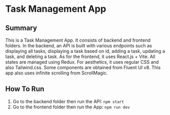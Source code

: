 # Task Management App

## Summary

This is a Task Management App. It consists of backend and frontend folders. In the backend, an API is built with various endpoints such as displaying all tasks, displaying a task based on id, adding a task, updating a task, and deleting a task. As for the frontend, it uses React.js + Vite. All states are managed using Redux. For aesthetics, it uses regular CSS and also Tailwind.css. Some components are obtained from Fluent UI v8. This app also uses infinite scrolling from ScrollMagic.

## How To Run

1. Go to the backend folder then run the API: `npm start`
2. Go to the frontend folder then run the App: `npm run dev`
